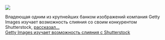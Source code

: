 <!--2025-01-04 07:19:27-->
<div class="yb">
  <div class="rss smaller1 habr"><img src="https://habrastorage.org/webt/yp/tn/sn/yptnsneic1ix4cxumdijlzl3sp4.jpeg" /><p>Владеющая одним из крупнейших банком изображений компания Getty Images изучает возможность слияния со своим конкурентом Shutterstock, <a href="https://www.bloomberg.com/news/articles/2025-01-03/getty-images-explores-merger-with-rival-shutterstock" rel="noopener noreferrer nofollow">рассказал... <br><a class="light" href="https://habr.com/ru/news/871522/?utm_source=habrahabr&utm_medium=rss&utm_campaign=871522">Getty Images изучает возможность слияния с Shutterstock</a></div>
</div>
